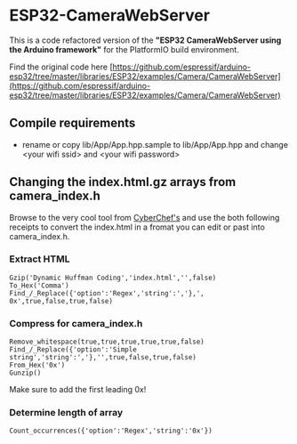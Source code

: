 # ESP32-CameraWebServer

This is a code refactored version of the **"ESP32 CameraWebServer using the Arduino framework"** for the PlatformIO build environment.

Find the original code here [https://github.com/espressif/arduino-esp32/tree/master/libraries/ESP32/examples/Camera/CameraWebServer](https://github.com/espressif/arduino-esp32/tree/master/libraries/ESP32/examples/Camera/CameraWebServer)

## Compile requirements

- rename or copy lib/App/App.hpp.sample to lib/App/App.hpp
  and change &lt;your wifi ssid> and &lt;your wifi password>

## Changing the index.html.gz arrays from camera_index.h

Browse to the very cool tool from [CyberChef's](https://gchq.github.io/CyberChef/) and use the both following receipts to convert the index.html in a fromat you can edit or past into camera_index.h.

### Extract HTML

```
Gzip('Dynamic Huffman Coding','index.html','',false)
To_Hex('Comma')
Find_/_Replace({'option':'Regex','string':','},', 0x',true,false,true,false)
```

### Compress for camera_index.h

```
Remove_whitespace(true,true,true,true,true,false)
Find_/_Replace({'option':'Simple string','string':','},'',true,false,true,false)
From_Hex('0x')
Gunzip()
```
Make sure to add the first leading 0x!

### Determine length of array

```
Count_occurrences({'option':'Regex','string':'0x'})
```
